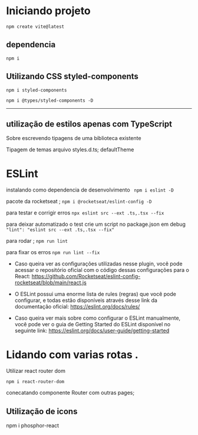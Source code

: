 # Iniciando projeto 

`npm create vite@latest`

## dependencia 

`npm i `

## Utilizando CSS styled-components

`npm i styled-components`

`npm i @types/styled-components -D`

---

## utilização de estilos apenas com TypeScript 
  
  Sobre escrevendo tipagens de uma biblioteca existente 

  Tipagem de temas
    arquivo styles.d.ts;
    defaultTheme

# ESLint 

instalando como dependencia de desenvolvimento
` npm i eslint -D`

pacote da rocketseat ;
`npm i @rocketseat/eslint-config -D`

para testar e corrigir erros 
`npx eslint src --ext .ts,.tsx --fix`

para deixar automatizado o test crie um script no package.json em debug 
` "lint": "eslint src --ext .ts,.tsx --fix" `

para rodar ;
` npm run lint `

para fixar os erros 
` npm run lint --fix `

 * Caso queira ver as configurações utilizadas nesse plugin, você pode acessar o repositório oficial com o código dessas configurações para o React: https://github.com/Rocketseat/eslint-config-rocketseat/blob/main/react.js

 * O ESLint possui uma enorme lista de rules (regras) que você pode configurar, e todas estão disponíveis através desse link da documentação oficial: https://eslint.org/docs/rules/

 * Caso queira ver mais sobre como configurar o ESLint manualmente, você pode ver o guia de Getting Started do ESLint disponível no seguinte link: https://eslint.org/docs/user-guide/getting-started


# Lidando com varias rotas .

Utilizar react router dom 

` npm i react-router-dom `

conecatando componente Router com outras pages;

## Utilização de icons

npm i phosphor-react 

